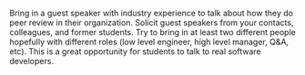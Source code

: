 Bring in a guest speaker with industry experience to talk about how they do peer review in their organization. Solicit guest speakers from your contacts, colleagues, and former students. Try to bring in at least two different people hopefully with different roles (low level engineer, high level manager, Q&A, etc). This is a great opportunity for students to talk to real software developers.

